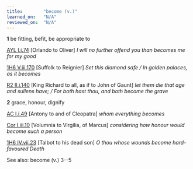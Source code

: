 ```yaml
---
title:        "become (v.)"
learned_on:   "N/A"
reviewed_on:  "N/A"
---
```


**1** be fitting, befit, be appropriate to

[AYL I.i.74](https://www.shakespeareswords.com/Public/Play.aspx?Act=1&Scene=1&WorkId=26#204630) \[Orlando to Oliver\] *I will no further offend you than becomes me for my good*

[1H6 V.iii.170](https://www.shakespeareswords.com/Public/Play.aspx?Act=5&Scene=3&WorkId=25#204136) \[Suffolk to Reignier\] *Set this diamond safe / In golden palaces, as it becomes*

[R2 II.i.140](https://www.shakespeareswords.com/Public/Play.aspx?Act=2&Scene=1&WorkId=22#190764) \[King Richard to all, as if to John of Gaunt\] *let them die that age and sullens have; / For both hast thou, and both become the grave*

**2** grace, honour, dignify

[AC I.i.49](https://www.shakespeareswords.com/Public/Play.aspx?Act=1&Scene=1&WorkId=8#107317) \[Antony to and of Cleopatra\] *whom everything becomes*

[Cor I.iii.10](https://www.shakespeareswords.com/Public/Play.aspx?Act=1&Scene=3&WorkId=3#120787) \[Volumnia to Virgilia, of Marcus\] *considering how honour would become such a person*

[1H6 IV.vii.23](https://www.shakespeareswords.com/Public/Play.aspx?Act=4&Scene=7&WorkId=25#203658) \[Talbot to his dead son\] *O thou whose wounds become hard-favoured Death*

See also: become (v.) 3--5

